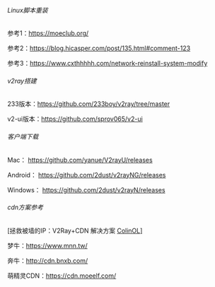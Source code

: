 ###### Linux脚本重装

参考1：<https://moeclub.org/>

参考2：<https://blog.hicasper.com/post/135.html#comment-123>

参考3：<https://www.cxthhhhh.com/network-reinstall-system-modify>



###### v2ray搭建

233版本：<https://github.com/233boy/v2ray/tree/master>

v2-ui版本：<https://github.com/sprov065/v2-ui>



###### 客户端下载

Mac： <https://github.com/yanue/V2rayU/releases>

Android： <https://github.com/2dust/v2rayNG/releases>   

Windows： <https://github.com/2dust/v2rayN/releases>



###### cdn方案参考

[拯救被墙的IP：V2Ray+CDN 解决方案 [ColinOL\]](https://colinol.com/wiki/linux/linux-install-v2ray-cdn)

梦牛：https://www.mnn.tw/

奔牛：http://cdn.bnxb.com/

萌精灵CDN：https://cdn.moeelf.com/

